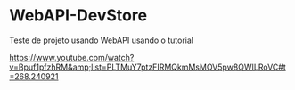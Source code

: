 # WebAPI-DevStore
Teste de projeto usando WebAPI usando o tutorial 

https://www.youtube.com/watch?v=Bpuf1pfzhRM&amp;list=PLTMuY7ptzFIRMQkmMsMOV5pw8QWILRoVC#t=268.240921
